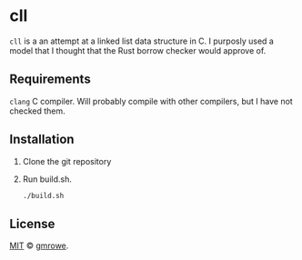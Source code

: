 # cll

`cll` is a an attempt at a linked list data structure in C. I purposly used a model that I thought that
the Rust borrow checker would approve of.

## Requirements
`clang` C compiler. Will probably compile with other compilers, but I have not checked them.

## Installation

1. Clone the git repository
1. Run build.sh.

   ```sh
   ./build.sh
   ```

## License

[MIT](LICENSE) © [gmrowe](https://github.com/gmrowe).

